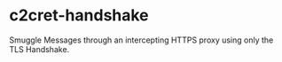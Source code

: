 # c2cret-handshake
Smuggle Messages through an intercepting HTTPS proxy using only the TLS Handshake.
